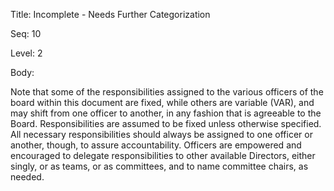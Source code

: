Title:  Incomplete - Needs Further Categorization

Seq:    10

Level:  2

Body:

Note that some of the responsibilities assigned to the various officers of the board within this document are fixed, while others are variable (VAR), and may shift from one officer to another, in any fashion that is agreeable to the Board. Responsibilities are assumed to be fixed unless otherwise specified. All necessary responsibilities should always be assigned to one officer or another, though, to assure accountability. Officers are empowered and encouraged to delegate responsibilities to other available Directors, either singly, or as teams, or as committees, and to name committee chairs, as needed.   

